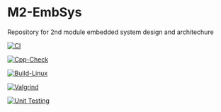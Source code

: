 # M2-EmbSys
Repository for 2nd module embedded system design and architechure

[![CI](https://github.com/tanmaypadhi08/M2-EmbSys/actions/workflows/blank.yml/badge.svg)](https://github.com/tanmaypadhi08/M2-EmbSys/actions/workflows/blank.yml)

[![Cpp-Check](https://github.com/tanmaypadhi08/M2-EmbSys/actions/workflows/c-cpp.yml/badge.svg)](https://github.com/tanmaypadhi08/M2-EmbSys/actions/workflows/c-cpp.yml)

[![Build-Linux](https://github.com/tanmaypadhi08/M2-EmbSys/actions/workflows/Build.yml/badge.svg)](https://github.com/tanmaypadhi08/M2-EmbSys/actions/workflows/Build.yml)

[![Valgrind](https://github.com/tanmaypadhi08/M2-EmbSys/actions/workflows/Val.yml/badge.svg)](https://github.com/tanmaypadhi08/M2-EmbSys/actions/workflows/Val.yml)

[![Unit Testing](https://github.com/tanmaypadhi08/M2-EmbSys/actions/workflows/Unit.yml/badge.svg)](https://github.com/tanmaypadhi08/M2-EmbSys/actions/workflows/Unit.yml)

